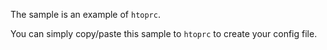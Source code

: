 The sample is an example of `htoprc`.

You can simply copy/paste this sample to `htoprc` to create your config file.
